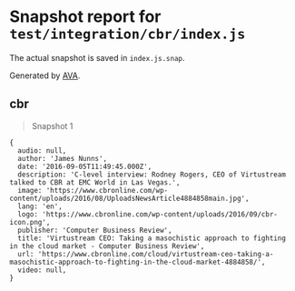 # Snapshot report for `test/integration/cbr/index.js`

The actual snapshot is saved in `index.js.snap`.

Generated by [AVA](https://avajs.dev).

## cbr

> Snapshot 1

    {
      audio: null,
      author: 'James Nunns',
      date: '2016-09-05T11:49:45.000Z',
      description: 'C-level interview: Rodney Rogers, CEO of Virtustream talked to CBR at EMC World in Las Vegas.',
      image: 'https://www.cbronline.com/wp-content/uploads/2016/08/UploadsNewsArticle4884858main.jpg',
      lang: 'en',
      logo: 'https://www.cbronline.com/wp-content/uploads/2016/09/cbr-icon.png',
      publisher: 'Computer Business Review',
      title: 'Virtustream CEO: Taking a masochistic approach to fighting in the cloud market - Computer Business Review',
      url: 'https://www.cbronline.com/cloud/virtustream-ceo-taking-a-masochistic-approach-to-fighting-in-the-cloud-market-4884858/',
      video: null,
    }
